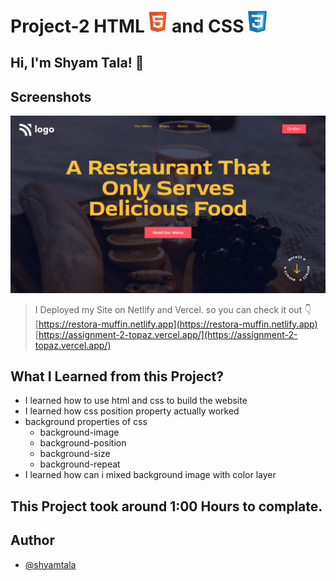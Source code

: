 # Project-2 HTML <img src="./screenshot/1.png" width="30"> and CSS <img src="./screenshot/css1.png" width="30">

## Hi, I'm Shyam Tala! 👋


## Screenshots

![App Screenshot](./screenshot/Screenshot%20(47).png)

>I Deployed my Site on Netlify and Vercel. so you can check it out 👇
<br> [https://restora-muffin.netlify.app](https://restora-muffin.netlify.app)
<br> [https://assignment-2-topaz.vercel.app/](https://assignment-2-topaz.vercel.app/)

## What I Learned from this Project?

 - I learned how to use html and css to build the website
 - I learned how css position property actually worked
- background properties of css
    - background-image
    - background-position
    - background-size
    - background-repeat
- I learned how can i mixed background image with color layer


## This Project took around 1:00 Hours to complate.

## Author

- [@shyamtala](https://github.com/shyamtala003)

